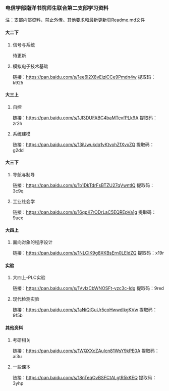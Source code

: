 ### 电信学部南洋书院师生联合第二支部学习资料

注：支部内部资料，禁止外传。其他要求和最新更新见Readme.md文件

#### 大二下

1. 信号与系统

   待更新

2. 模拟电子技术基础

   链接：https://pan.baidu.com/s/1ee6l2X8vEiziCCe9Pmdn4w 
   提取码：k925

#### 大三上

1. 自控

   链接：https://pan.baidu.com/s/1JI3DUFABC4baMTevfPLk9A 
   提取码：zr2h

2. 系统建模

   链接：https://pan.baidu.com/s/13iUwukdq1vKtvohZfXvxZQ 
   提取码：g2dd

#### 大三下

1. 导航与制导

   链接：https://pan.baidu.com/s/1b1DkTdrFsBTZU27qVwntIQ 
   提取码：3c9q

2. 工业社会学

   链接：https://pan.baidu.com/s/16qpK7rODrLaC5EQREpVa1g 
   提取码：9ucx

#### 大四上

1. 面向对象的程序设计

   链接：https://pan.baidu.com/s/1NLCIK9g8XKBsErn0LEldZQ 
   提取码：x19r

#### 实验

1. 大四上-PLC实验

   链接：https://pan.baidu.com/s/1VvIzCbWNOSFt-yzc3c-Idg 
   提取码：9red

2. 现代检测实验

   链接：https://pan.baidu.com/s/1aNiQiGuUr5coHwwdlkgKVw 
   提取码：9f5b

#### 其他资料

1. 考研相关

   链接：https://pan.baidu.com/s/1WQXXcZAuIcn81WsY9kPE0A 
   提取码：ai3u

2. 一些课本

   链接：https://pan.baidu.com/s/18nTeqOvBSFCtALgtR5kKEQ 
   提取码：3yhp

